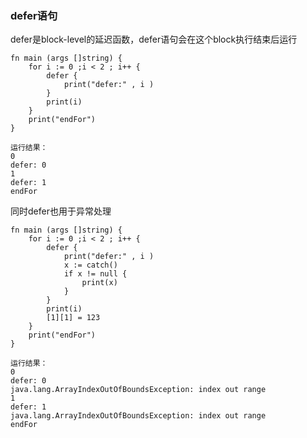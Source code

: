 ### **defer语句**
defer是block-level的延迟函数，defer语句会在这个block执行结束后运行
~~~
fn main (args []string) {
	for i := 0 ;i < 2 ; i++ {
		defer {
			print("defer:" , i )
		}
		print(i)
	}
	print("endFor")
}
运行结果：
0
defer: 0
1
defer: 1
endFor

~~~
同时defer也用于异常处理

~~~
fn main (args []string) {
	for i := 0 ;i < 2 ; i++ {
		defer {
			print("defer:" , i )
            x := catch()
			if x != null {
				print(x)
			}
		}
		print(i)
		[1][1] = 123
	}
	print("endFor")
}
运行结果：
0
defer: 0
java.lang.ArrayIndexOutOfBoundsException: index out range
1
defer: 1
java.lang.ArrayIndexOutOfBoundsException: index out range
endFor

~~~



